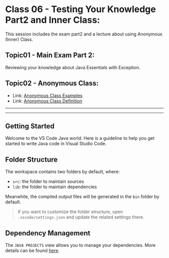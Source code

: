 # Class 06 - Testing Your Knowledge Part2 and Inner Class:
This session includes the exam part2 and a lecture about using Anonymous (Inner) Class.

## Topic01 - Main Exam Part 2:
Reviewing your knowledge about Java Essentials with Exception.

## Topic02 - Anonymous Class:
- Link: [Anonymous Class Examples](https://github.com/anmarjarjees/java-extra/tree/main/src/p02_anonymous_inner_classes)
- Link: [Anonymous Class Definition](https://github.com/anmarjarjees/java-extra/tree/main?tab=readme-ov-file#anonymous-inner-class)


---
---
## Getting Started

Welcome to the VS Code Java world. Here is a guideline to help you get started to write Java code in Visual Studio Code.

## Folder Structure

The workspace contains two folders by default, where:

- `src`: the folder to maintain sources
- `lib`: the folder to maintain dependencies

Meanwhile, the compiled output files will be generated in the `bin` folder by default.

> If you want to customize the folder structure, open `.vscode/settings.json` and update the related settings there.

## Dependency Management

The `JAVA PROJECTS` view allows you to manage your dependencies. More details can be found [here](https://github.com/microsoft/vscode-java-dependency#manage-dependencies).
